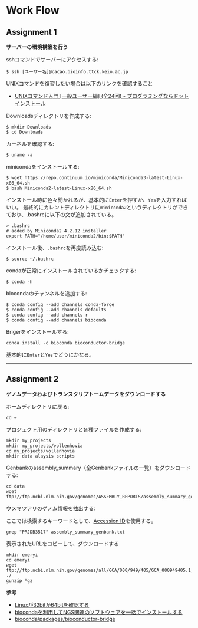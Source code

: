 # Work Flow

## Assignment 1
**サーバーの環境構築を行う**

sshコマンドでサーバーにアクセスする:
```
$ ssh [ユーザー名]@cacao.bioinfo.ttck.keio.ac.jp
```
UNIXコマンドを復習したい場合は以下のリンクを確認すること
- [UNIXコマンド入門 [一般ユーザー編] (全24回) - プログラミングならドットインストール](https://dotinstall.com/lessons/basic_unix_v2)

Downloadsディレクトリを作成する:
```
$ mkdir Downloads
$ cd Downloads
```

カーネルを確認する:
```
$ uname -a
```
minicondaをインストールする:
```
$ wget https://repo.continuum.io/miniconda/Miniconda3-latest-Linux-x86_64.sh
$ bash Miniconda2-latest-Linux-x86_64.sh
```
インストール時に色々聞かれるが、基本的に`Enter`を押すか、`Yes`を入力すればいい。
最終的にカレントディレクトリに`miniconda2`というディレクトリができており、.bashrcに以下の文が追加されている。
```
> .bashrc
# added by Miniconda2 4.2.12 installer
export PATH="/home/user/miniconda2/bin:$PATH"
```
インストール後、`.bashrc`を再度読み込む:
```
$ source ~/.bashrc
```
condaが正常にインストールされているかチェックする:
```
$ conda -h
```
biocondaのチャンネルを追加する:
```
$ conda config --add channels conda-forge
$ conda config --add channels defaults
$ conda config --add channels r
$ conda config --add channels bioconda
```
Brigerをインストールする:
```
conda install -c bioconda bioconductor-bridge
```
基本的に`Enter`と`Yes`でどうにかなる。

---
## Assignment 2
**ゲノムデータおよびトランスクリプトームデータをダウンロードする**

ホームディレクトリに戻る:
```
cd ~
```
プロジェクト用のディレクトリと各種ファイルを作成する:
```
mkdir my_projects
mkdir my_projects/vollenhovia
cd my_projects/vollenhovia
mkdir data alaysis scripts
```
Genbankのassembly_summary（全Genbankファイルの一覧）をダウンロードする:
```
cd data
wget ftp://ftp.ncbi.nlm.nih.gov/genomes/ASSEMBLY_REPORTS/assembly_summary_genbank.txt
```
ウメマツアリのゲノム情報を抽出する:

ここでは検索するキーワードとして、[Accession ID](https://www.ncbi.nlm.nih.gov/bioproject/275948)を使用する。
```
grep "PRJDB3517" assembly_summary_genbank.txt
```
表示されたURLをコピーして、ダウンロードする
```
mkdir emeryi
cd emeryi
wget ftp://ftp.ncbi.nlm.nih.gov/genomes/all/GCA/000/949/405/GCA_000949405.1_V.emery_V1.0/*gz ./
gunzip *gz
```

**参考**
- [Linuxが32bitか64bitを確認する](https://linux.just4fun.biz/?%E9%80%86%E5%BC%95%E3%81%8DUNIX%E3%82%B3%E3%83%9E%E3%83%B3%E3%83%89/Linux%E3%81%8C32bit%E3%81%8B64bit%E3%82%92%E7%A2%BA%E8%AA%8D%E3%81%99%E3%82%8B)
- [biocondaを利用してNGS関連のソフトウェアを一括でインストールする](http://imamachi-n.hatenablog.com/entry/2017/01/14/212719)
- [bioconda/packages/bioconductor-bridge](https://anaconda.org/bioconda/bioconductor-bridge)